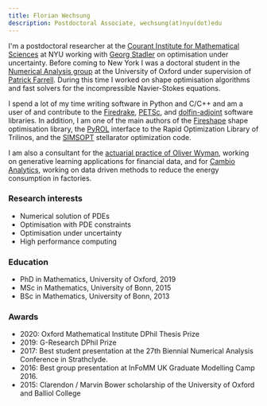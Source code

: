```yaml
---
title: Florian Wechsung
description: Postdoctoral Associate, wechsung(at)nyu(dot)edu
---
```


I'm a postdoctoral researcher at the [Courant Institute for Mathematical Sciences](https://cims.nyu.edu) at NYU working with [Georg Stadler](https://math.nyu.edu/~stadler/) on optimisation under uncertainty.
Before coming to New York I was a doctoral student in the [Numerical Analysis group](http://www.maths.ox.ac.uk/groups/numerical-analysis) at the University of Oxford under supervision of [Patrick Farrell](http://www.pefarrell.org).
During this time I worked on shape optimisation algorithms and fast solvers for the incompressible Navier-Stokes equations.

I spend a lot of my time writing software in Python and C/C++ and am a user of and contribute to the [Firedrake](https://firedrakeproject.org), [PETSc](https://www.mcs.anl.gov/petsc/), and [dolfin-adjoint](http://www.dolfin-adjoint.org/en/latest/) software libraries.
In addition, I am one of the main authors of the [Fireshape](https://github.com/fireshape/fireshape) shape optimisation library, the [PyROL](https://bitbucket.org/pyrol/pyrol/src/master/) interface to the Rapid Optimization Library of Trilinos, and the [SIMSOPT](https://github.com/hiddenSymmetries/simsopt) stellarator optimization code.

I am also a consultant for the [actuarial practice of Oliver Wyman](https://www.oliverwyman.de/our-expertise/capabilities/actuarial.html), working on generative learning applications for financial data, and for [Cambio Analytics](https://cambio-analytics.com), working on data driven methods to reduce the energy consumption in factories.


### Research interests

- Numerical solution of PDEs
- Optimisation with PDE constraints
- Optimisation under uncertainty
- High performance computing

### Education

- PhD in Mathematics, University of Oxford, 2019
- MSc in Mathematics, University of Bonn, 2015
- BSc in Mathematics, University of Bonn, 2013

### Awards

- 2020: Oxford Mathematical Institute DPhil Thesis Prize
- 2019: G-Research DPhil Prize
- 2017: Best student presentation at the 27th Biennial Numerical Analysis Conference in Strathclyde.
- 2016: Best group presentation at InFoMM UK Graduate Modelling Camp 2016.
- 2015: Clarendon / Marvin Bower scholarship of the University of Oxford and Balliol College
